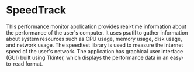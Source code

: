 # SpeedTrack

This performance monitor application provides real-time information about the performance of the user's computer. It uses psutil to gather information about system resources such as CPU usage, memory usage, disk usage, and network usage. 
The speedtest library is used to measure the internet speed of the user's network.
The application has graphical user interface (GUI) built using Tkinter, which displays the performance data in an easy-to-read format. 

